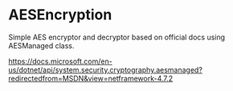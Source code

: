 # AESEncryption

Simple AES encryptor and decryptor based on official docs using AESManaged class.

https://docs.microsoft.com/en-us/dotnet/api/system.security.cryptography.aesmanaged?redirectedfrom=MSDN&view=netframework-4.7.2
